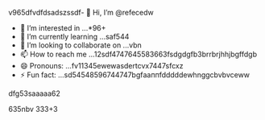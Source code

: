 v965dfvdfdsadszssdf- 👋 Hi, I’m @refecedw
- 👀 I’m interested in ...*96+
- 🌱 I’m currently learning ...saf544
- 💞️ I’m looking to collaborate on ...vbn
- 📫 How to reach me ...12sdf4747645583663fsdgdgfb3brrbrjhhjbgffdgb
- 😄 Pronouns: ...fv11345ewewasdertcvx7447sfcxz
- ⚡ Fun fact: ...sd54548596744747bgfааппfdddddewhnggcbvbvceww
<!---545450522iki632xz
refeced/refeced is a ✨ special ✨ repositorasdy because its `README.md` fer(this file) appears54on your GitHub prof2522vbile.12cvbbv3545
You can click the Preview link to take a look at your chsdfanges.fgxvcfghbgf
--->dfg53saaaaa62
635nbv
333+3
